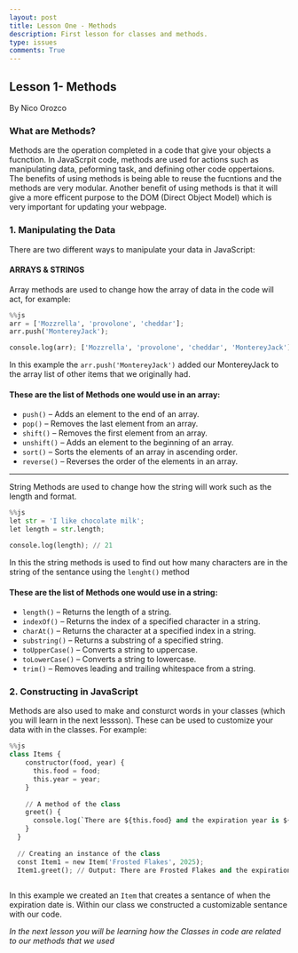 ```yaml
---
layout: post
title: Lesson One - Methods
description: First lesson for classes and methods.
type: issues
comments: True
---
```


## Lesson 1- Methods
By Nico Orozco

### What are Methods?
Methods are the operation completed in a code that give your objects a fucnction. In JavaScrpit code, methods are used for actions such as manipulating data, peforming task, and defining other code oppertaions. The benefits of using methods is being able to reuse the fucntions and the methods are very modular. Another benefit of using methods is that it will give a more efficent purpose to the DOM (Direct Object Model) which is very important for updating your webpage.

### 1. Manipulating the Data
 
There are two different ways to manipulate your data in JavaScript:
#### ARRAYS & STRINGS

Array methods are used to change how the array of data in the code will act, for example:



```python
%%js
arr = ['Mozzrella', 'provolone', 'cheddar'];
arr.push('MontereyJack');

console.log(arr); ['Mozzrella', 'provolone', 'cheddar', 'MontereyJack']
```

In this example the ``arr.push('MontereyJack')`` added our MontereyJack to the array list of other items that we originally had. 

#### These are the list of Methods one would use in an array:

- ``push()`` – Adds an element to the end of an array.
- ``pop()`` – Removes the last element from an array.
- ``shift()`` – Removes the first element from an array.
- ``unshift()`` – Adds an element to the beginning of an array.
- ``sort()`` – Sorts the elements of an array in ascending order.
- ``reverse()`` – Reverses the order of the elements in an array.
____________________________________________________________________________________________________________________________________

String Methods are used to change how the string will work such as the length and format. 


```python
%%js
let str = 'I like chocolate milk';
let length = str.length;

console.log(length); // 21
```

In this the string methods is used to find out how many characters are in the string of the sentance using the 
``lenght()`` method 

#### These are the list of Methods one would use in a string:

- ``length()`` – Returns the length of a string.
- ``indexOf()`` – Returns the index of a specified character in a string.
- ``charAt()`` – Returns the character at a specified index in a string.
- ``substring()`` – Returns a substring of a specified string.
- ``toUpperCase()`` – Converts a string to uppercase.
- ``toLowerCase()`` – Converts a string to lowercase.
- ``trim()`` – Removes leading and trailing whitespace from a string.

### 2. Constructing in JavaScript

Methods are also used to make and consturct words in your classes (which you will learn in the next lessson). These can be used to customize your data with in the classes. For example:


```python
%%js
class Items {
    constructor(food, year) {
      this.food = food;
      this.year = year;
    }
  
    // A method of the class
    greet() {
      console.log(`There are ${this.food} and the expiration year is ${this.year}.`);
    }
  }
  
  // Creating an instance of the class
  const Item1 = new Item('Frosted Flakes', 2025);
  Item1.greet(); // Output: There are Frosted Flakes and the expiration year is 2025
  
```

In this example we created an ``Item`` that creates a sentance of when the expiration date is. Within our class we constructed a customizable sentance with our code. 

<i>In the next lesson you will be learning how the Classes in code are related to our methods that we used<i>
